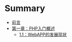 # Summary

* [前言](Introduction/README.md)
* [第一章：PHP入门概述](Chapter1/README.md)
  * [1.1：WebAPP的发展现状](Chapter1/section1.1.md)